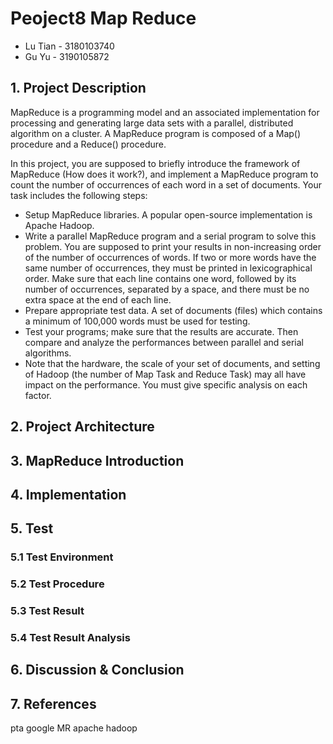 # Peoject8 Map Reduce

- Lu Tian - 3180103740
- Gu Yu - 3190105872

## 1. Project Description

MapReduce is a programming model and an associated implementation for processing and generating large data sets with a parallel, distributed algorithm on a cluster. A MapReduce program is composed of a Map() procedure and a Reduce() procedure.

In this project, you are supposed to briefly introduce the framework of MapReduce (How does it work?), and implement a MapReduce program to count the number of occurrences of each word in a set of documents. Your task includes the following steps:

- Setup MapReduce libraries. A popular open-source implementation is Apache Hadoop.
- Write a parallel MapReduce program and a serial program to solve this problem. You are supposed to print your results in non-increasing order of the number of occurrences of words. If two or more words have the same number of occurrences, they must be printed in lexicographical order. Make sure that each line contains one word, followed by its number of occurrences, separated by a space, and there must be no extra space at the end of each line.
- Prepare appropriate test data. A set of documents (files) which contains a minimum of 100,000 words must be used for testing.
- Test your programs; make sure that the results are accurate. Then compare and analyze the performances between parallel and serial algorithms.
- Note that the hardware, the scale of your set of documents, and setting of Hadoop (the number of Map Task and Reduce Task) may all have impact on the performance. You must give specific analysis on each factor.

## 2. Project Architecture

## 3. MapReduce Introduction

## 4. Implementation

## 5. Test

### 5.1 Test Environment

### 5.2 Test Procedure

### 5.3 Test Result

### 5.4 Test Result Analysis

## 6. Discussion & Conclusion

## 7. References

pta
google MR
apache hadoop

